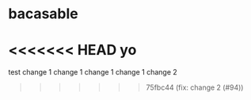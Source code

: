 # bacasable

<<<<<<< HEAD
yo
=======

test
change 1
change 1
change 1
change 1
change 2
>>>>>>> 75fbc44 (fix: change 2 (#94))
